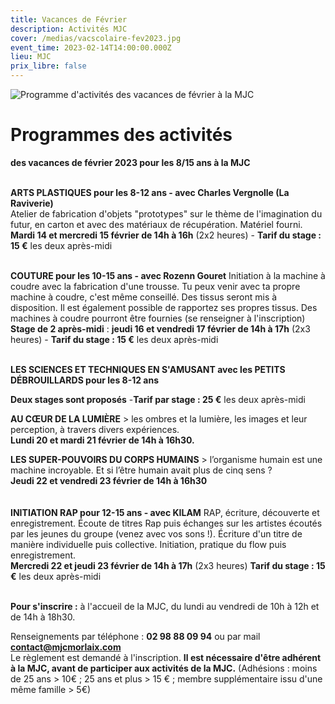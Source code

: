 ```yaml
---
title: Vacances de Février
description: Activités MJC
cover: /medias/vacscolaire-fev2023.jpg
event_time: 2023-02-14T14:00:00.000Z
lieu: MJC
prix_libre: false
---
```

![ Programme d'activités des vacances de février à la MJC](/medias/vacscolaire-fev2023.jpg " Programme d'activités des vacances de février à la MJC")

# **Programmes des activités**

 **des vacances de février 2023 pour les 8/15 ans à la MJC**

\
**ARTS PLASTIQUES pour les 8-12 ans - avec Charles Vergnolle (La Raviverie)**\
Atelier de fabrication d'objets "prototypes" sur le thème de l'imagination du futur, en  carton et avec des matériaux de récupération. Matériel fourni.\
**Mardi 14 et mercredi 15 février de 14h à 16h** (2x2 heures) - **Tarif du stage : 15 €** les deux après-midi

\
**COUTURE pour les 10-15 ans -  avec Rozenn Gouret**
Initiation à la machine à coudre avec la fabrication d'une trousse. Tu peux venir avec ta propre machine à coudre, c'est même conseillé. Des tissus seront mis à disposition. Il est également possible de rapportez ses propres tissus. Des machines à coudre pourront être fournies (se renseigner à l'inscription)\
**Stage de 2 après-midi** : **jeudi 16 et vendredi 17 février de 14h à 17h** (2x3 heures) - **Tarif du stage : 15 €** les deux après-midi

\
**LES SCIENCES ET TECHNIQUES EN S'AMUSANT avec les PETITS DÉBROUILLARDS pour les 8-12 ans**

**Deux stages sont proposés** -**Tarif par stage : 25 €** les deux après-midi

**AU CŒUR DE LA LUMIÈRE** > les ombres et la lumière, les images et leur perception, à travers divers expériences.\
**Lundi 20 et mardi 21 février de 14h à 16h30.**

**LES SUPER-POUVOIRS DU CORPS HUMAINS** > l’organisme humain est une machine incroyable. Et si l’être humain avait plus de cinq sens ?  \
**Jeudi 22 et vendredi 23 février de 14h à 16h30**\
\
\
**INITIATION RAP pour 12-15 ans - avec KILAM**
RAP, écriture, découverte et enregistrement. Écoute de titres Rap puis échanges sur les artistes écoutés par les jeunes du groupe (venez avec vos sons !). Écriture d'un titre de manière individuelle puis collective. Initiation, pratique du flow puis enregistrement.
\
**Mercredi 22 et jeudi 23 février de 14h à 17h** (2x3 heures)
**Tarif du stage : 15 €** les deux après-midi

\
**Pour s'inscrire :** à l'accueil de la MJC, du lundi au vendredi de 10h à 12h et de 14h à 18h30.

Renseignements par téléphone : **02 98 88 09 94** ou par mail **contact@mjcmorlaix.com**
\
Le règlement est demandé à l'inscription.
**Il est nécessaire d'être adhérent à la MJC, avant de participer aux activités de la MJC.**
(Adhésions : moins de 25 ans  > 10€ ; 25 ans et plus > 15 € ; membre supplémentaire issu d'une même famille > 5€)